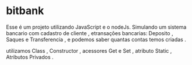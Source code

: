 # bitbank
 
Esse é um projeto utilizando JavaScript e o nodeJs.
Simulando um sistema bancario com cadastro de cliente , etransações bancarias:   Deposito , Saques e Transferencia , e podemos saber quantas contas temos criadas .

utilizamos Class , Constructor , acessores Get e Set , atributo Static , Atributos Privados .
